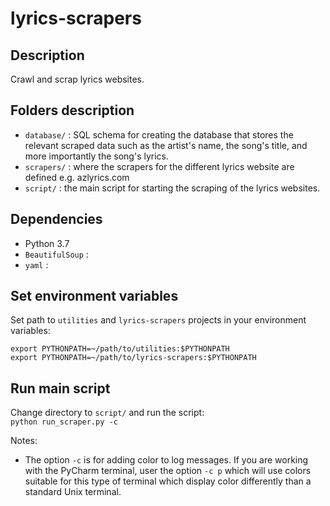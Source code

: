 # lyrics-scrapers
## Description
Crawl and scrap lyrics websites.
## Folders description
* `database/` : SQL schema for creating the database that stores the relevant
scraped data such as the artist's name, the song's title, and more importantly
the song's lyrics.
* `scrapers/` : where the scrapers for the different lyrics website are defined
e.g. azlyrics.com 
* `script/` : the main script for starting the scraping of the lyrics websites.
## Dependencies
* Python 3.7
* `BeautifulSoup` :
* `yaml` : 
## Set environment variables
Set path to `utilities` and `lyrics-scrapers` projects in your environment variables:
```commandline
export PYTHONPATH=~/path/to/utilities:$PYTHONPATH
export PYTHONPATH=~/path/to/lyrics-scrapers:$PYTHONPATH
``` 
## Run main script
Change directory to `script/` and run the script:  
`python run_scraper.py -c`

Notes:
* The option `-c` is for adding color to log messages. If you are working with
the PyCharm terminal, user the option `-c p` which will use colors suitable for
this type of terminal which display color differently than a standard Unix 
terminal.
